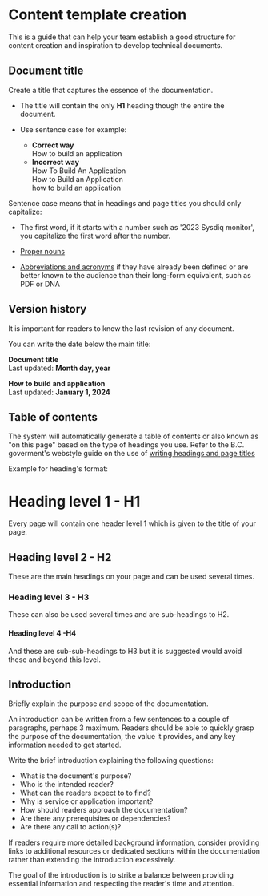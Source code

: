<!-- This is a work in progress not ready for publishing 

Guide written by Pilar Solares Velasco  -->
# Content template creation 
This is a guide that can help your team establish a good structure for content creation and inspiration to develop technical documents. 


## Document title
Create a title that captures the essence of the documentation.

* The title will contain the only  **H1** heading though the entire the document. 

* Use sentence case for example: 

    * **Correct way**  
     How to build an application 
    * **Incorrect way**  
How To Build An Application  
How to Build an Application   
how to build an application 

Sentence case means that in headings and page titles you should only capitalize:

* The first word, if it starts with a number such as '2023 Sysdiq monitor', you capitalize the first word after the number.

* [Proper nouns](https://www2.gov.bc.ca/gov/content/governments/services-for-government/service-experience-digital-delivery/web-content-development-guides/web-style-guide/writing-guide/capitalization)

* [Abbreviations and acronyms](https://www2.gov.bc.ca/gov/content/governments/services-for-government/service-experience-digital-delivery/web-content-development-guides/web-style-guide/writing-guide/abbreviations) if they have already been defined or are better known to the audience than their long-form equivalent, such as PDF or DNA 

## Version history
It is important for readers to know the last revision of any document.  

You can write the date below the main title:

**Document title**  
Last updated: **Month day, year**


**How to build and application**  
Last updated: **January 1, 2024**

## Table of contents
The system will automatically generate a table of contents or also known as "on this page" based on the type of headings you use.  Refer to the B.C. goverment's webstyle guide on the use of [writing headings and page titles](https://www2.gov.bc.ca/gov/content/governments/services-for-government/service-experience-digital-delivery/web-content-development-guides/web-style-guide/writing-guide/headings)

Example for heading's format: 

# Heading level 1 - H1  
Every page will contain one header level 1 which is given to the title of your page.

## Heading level 2 - H2
These are the main headings on your page and can be used several times.

### Heading level 3 - H3
These can also be used several times and are sub-headings to H2.

#### Heading level 4 -H4 
And these are sub-sub-headings to H3 but it is suggested would avoid these and beyond this level.

## Introduction
Briefly explain the purpose and scope of the documentation. 

An  introduction can be written from a few sentences to a couple of paragraphs, perhaps 3 maximum.  Readers should be able to quickly grasp the purpose of the documentation, the value it provides, and any key information needed to get started.

Write the brief introduction explaining the following questions: 

* What is the document's purpose? 
* Who is the intended reader? 
* What can the readers expect to to find? 
* Why is service or application important? 
* How should readers approach the documentation?
* Are there any prerequisites or dependencies?
* Are there any call to action(s)? 

If readers require more detailed background information, consider providing links to additional resources or dedicated sections within the documentation rather than extending the introduction excessively.

The goal of the introduction is to strike a balance between providing essential information and respecting the reader's time and attention.

<!-- ## Getting started
### About us
* Introduce the team or project.
### Installation guide
* Provide step-by-step instructions for setting up the system.
* List prerequisites and system requirements.

## Core concepts
### Service definition
* Clearly define the purpose and functionality of the service.
### Key features
* Highlight the main functionalities and advantages.

## User guide
### How to use
* Break down usage into clear, actionable steps.
### Troubleshooting
* Address common issues and provide solutions.
### FAQs
* Compile frequently asked questions and concise answers.

## Advanced configuration (if applicable)
### Customization
* Guide on how to tailor the service to specific needs.
### Integration
* Provide instructions for integrating with other systems.

## Best practices
### Coding standards
* If applicable, provide guidelines for coding and contributions.
### Security guidelines
* Highlight security best practices.

## References
### Glossary
* Define technical terms used in the documentation.
### External resources
* Provide links to relevant external documentation or tools.

## Contact information
* Include contact details for support or further inquiries.
 -->
